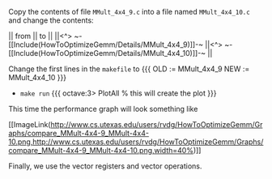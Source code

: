 Copy the contents of file `MMult_4x4_9.c` into a file named `MMult_4x4_10.c` and change the contents:

 || from || to ||
 ||<^> ~-[[Include(HowToOptimizeGemm/Details/MMult_4x4_9)]]-~ ||<^> ~-[[Include(HowToOptimizeGemm/Details/MMult_4x4_10)]]-~ ||

Change the first lines in the `makefile` to
    {{{
OLD  := MMult_4x4_9
NEW  := MMult_4x4_10
}}}
 * `make run`
  {{{ 
octave:3> PlotAll        % this will create the plot
}}}

This time the performance graph will look something like

[[ImageLink(http://www.cs.utexas.edu/users/rvdg/HowToOptimizeGemm/Graphs/compare_MMult-4x4-9_MMult-4x4-10.png,http://www.cs.utexas.edu/users/rvdg/HowToOptimizeGemm/Graphs/compare_MMult-4x4-9_MMult-4x4-10.png,width=40%)]]


Finally, we use the vector registers and vector operations.